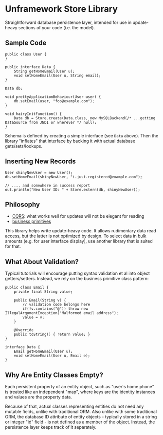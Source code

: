 
Unframework Store Library
=========================

Straightforward database persistence layer, intended for use in update-heavy
sections of your code (i.e. the model).

Sample Code
-----------

    public class User {
    }

    public interface Data {
        String getHomeEmail(User u);
        void setHomeEmail(User u, String email);
    }

    Data db;

    void prettyApplicationBehaviour(User user) {
        db.setEmail(user, "foo@example.com");
    }

    void hairyInitFunction() {
        Data db = Store.create(Data.class, new MySQLBackend(/* ...getting DataSource from JNDI or wherever */ null);
    }

Schema is defined by creating a simple interface (see `Data` above). Then the library
"inflates" that interface by backing it with actual database gets/sets/lookups.

Inserting New Records
---------------------

    User shinyNewUser = new User();
    db.setHomeEmail(shinyNewUser, "i.just.registered@example.com");

    // .... and somewhere in success report
    out.println("New User ID: " + Store.extern(db, shinyNewUser));

Philosophy
----------

* [CQRS](http://abdullin.com/cqrs/): what works well for updates will not be elegant for reading
* [business primitives](http://codebetter.com/drusellers/2010/01/27/business-primitives-1-2/)

This library helps write update-heavy code. It allows rudimentary data read access,
but the latter is not optimized by design. To select data in bulk
amounts (e.g. for user interface display), use another library that is suited for that.

What About Validation?
----------------------

Typical tutorials will encourage putting syntax validation et al into object getters/setters. Instead,
we rely on the business primitive class pattern:

    public class Email {
        private final String value;

        public Email(String v) {
            // validation code belongs here
            if(!v.contains("@")) throw new IllegalArgumentException("Malformed email address");
            value = v;
        }

        @Override
        public toString() { return value; }
    }

    interface Data {
        Email getHomeEmail(User u);
        void setHomeEmail(User u, Email e);
    }

Why Are Entity Classes Empty?
-----------------------------

Each persistent property of an entity object, such as "user's home phone" is treated
like an independent "map", where keys are the identity instances and values are the property data.

Because of that, actual classes representing entities do not need any mutable fields, unlike with traditional ORM.
Also unlike with some traditional ORM, the database ID attribute of entity objects -
typically stored in a string or integer "id" field - is not defined as a member
of the object. Instead, the persistence layer keeps track of it separately.
